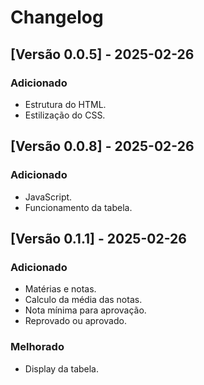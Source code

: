 # Changelog

## [Versão 0.0.5] - 2025-02-26
### Adicionado
- Estrutura do HTML.
- Estilização do CSS.


## [Versão 0.0.8] - 2025-02-26
### Adicionado
- JavaScript.
- Funcionamento da tabela.


## [Versão 0.1.1] - 2025-02-26
### Adicionado
- Matérias e notas.
- Calculo da média das notas.
- Nota mínima para aprovação.
- Reprovado ou aprovado.

### Melhorado
- Display da tabela.